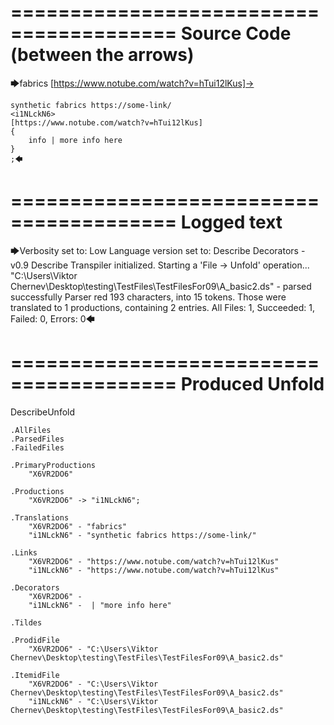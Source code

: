 ========================================
Source Code (between the arrows)
========================================

🡆fabrics [https://www.notube.com/watch?v=hTui12lKus]-> 
	
	synthetic fabrics https://some-link/
	<i1NLckN6> 
	[https://www.notube.com/watch?v=hTui12lKus]
	{
		info | more info here
	}
	;🡄

========================================
Logged text
========================================

🡆Verbosity set to: Low
Language version set to: Describe Decorators - v0.9
Describe Transpiler initialized.
Starting a 'File -> Unfold' operation...
"C:\Users\Viktor Chernev\Desktop\testing\TestFiles\TestFilesFor09\A_basic2.ds" - parsed successfully
Parser red 193 characters, into 15 tokens.
Those were translated to 1 productions, containing 2 entries.
All Files: 1, Succeeded: 1, Failed: 0, Errors: 0🡄

========================================
Produced Unfold
========================================

DescribeUnfold

    .AllFiles
    .ParsedFiles
    .FailedFiles

    .PrimaryProductions
        "X6VR2DO6" 

    .Productions
        "X6VR2DO6" -> "i1NLckN6";

    .Translations
        "X6VR2DO6" - "fabrics"
        "i1NLckN6" - "synthetic fabrics https://some-link/"

    .Links
        "X6VR2DO6" - "https://www.notube.com/watch?v=hTui12lKus"
        "i1NLckN6" - "https://www.notube.com/watch?v=hTui12lKus"

    .Decorators
        "X6VR2DO6" - 
        "i1NLckN6" -  | "more info here"

    .Tildes

    .ProdidFile
        "X6VR2DO6" - "C:\Users\Viktor Chernev\Desktop\testing\TestFiles\TestFilesFor09\A_basic2.ds"

    .ItemidFile
        "X6VR2DO6" - "C:\Users\Viktor Chernev\Desktop\testing\TestFiles\TestFilesFor09\A_basic2.ds"
        "i1NLckN6" - "C:\Users\Viktor Chernev\Desktop\testing\TestFiles\TestFilesFor09\A_basic2.ds"

